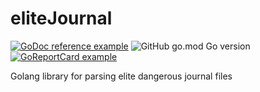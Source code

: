 # eliteJournal
[![GoDoc reference example](https://img.shields.io/badge/godoc-reference-blue.svg)](https://godoc.org/github.com/OmegaRogue/eliteJournal)
![GitHub go.mod Go version](https://img.shields.io/github/go-mod/go-version/OmegaRogue/eliteJournal)
[![GoReportCard example](https://goreportcard.com/badge/github.com/OmegaRogue/eliteJournal)](https://goreportcard.com/report/github.com/OmegaRogue/eliteJournal)

Golang library for parsing elite dangerous journal files
